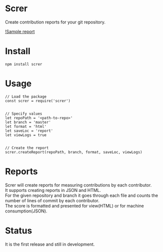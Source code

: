 # Screr
Create contribution reports for your git repository.


[!Sample report](/files/images/sample.png)


# Install
```
npm install screr
```


# Usage
```
// Load the package
const screr = require('screr')


// Specify values
let repoPath = '<path-to-repo>'
let branch = 'master'
let format = 'html'
let saveLoc = 'report'
let viewLogs = true


// Create the report
screr.createReport(repoPath, branch, format, saveLoc, viewLogs)

```


# Reports
Screr will create reports for measuring contributions by each contributor.  
It supports creating reports in JSON and HTML.  
For the given repository and branch it goes through each file and counts the number of lines of commit by each contributor.  
The score is formatted and presented for view(HTML) or for machine consumption(JSON).  


# Status
It is the first release and still in development.


